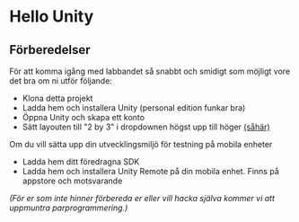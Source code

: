 # Hello Unity

## Förberedelser

För att komma igång med labbandet så snabbt och smidigt som möjligt vore det bra om ni utför följande: 

* Klona detta projekt
* Ladda hem och installera Unity (personal edition funkar bra)
* Öppna Unity och skapa ett konto
* Sätt layouten till "2 by 3" i dropdownen högst upp till höger [(såhär)](http://answers.unity3d.com/storage/temp/6106-unity.jpg)

Om du vill sätta upp din utvecklingsmiljö för testning på mobila enheter
* Ladda hem ditt föredragna SDK
* Ladda hem och installera Unity Remote på din mobila enhet. Finns på appstore och motsvarande

_(För er som inte hinner förbereda er eller vill hacka själva kommer vi att uppmuntra parprogrammering.)_
